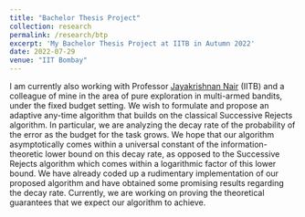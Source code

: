 ```yaml
---
title: "Bachelor Thesis Project"
collection: research
permalink: /research/btp
excerpt: 'My Bachelor Thesis Project at IITB in Autumn 2022'
date: 2022-07-29
venue: "IIT Bombay"
---
```


I am currently also working with Professor [Jayakrishnan Nair](https://www.ee.iitb.ac.in/~jayakrishnan.nair/) (IITB) and a colleague of mine in the area of pure exploration in multi-armed bandits, under the fixed budget setting. We wish to formulate and propose an adaptive any-time algorithm that builds on the classical Successive Rejects algorithm. In particular, we are analyzing the decay rate of the probability of the error as the budget for the task grows. We hope that our algorithm asymptotically comes within a universal constant of the information-theoretic lower bound on this decay rate, as opposed to the Successive Rejects algorithm which comes within a logarithmic factor of this lower bound. We have already coded up a rudimentary implementation of our proposed algorithm and have obtained some promising results regarding the decay rate. Currently, we are working on proving the theoretical guarantees that we expect our algorithm to achieve. 